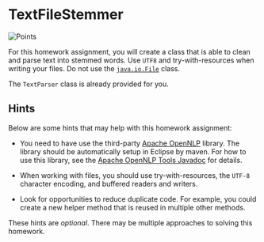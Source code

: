 TextFileStemmer
=================================================

![Points](../../blob/badges/points.svg)

For this homework assignment, you will create a class that is able to clean and parse text into stemmed words. Use `UTF8` and try-with-resources when writing your files. Do not use the [`java.io.File`](https://www.cs.usfca.edu/~cs212/javadoc/api/java.base/java/io/File.html) class.

The `TextParser` class is already provided for you.

## Hints ##

Below are some hints that may help with this homework assignment:

  - You need to have use the third-party [Apache OpenNLP](http://opennlp.apache.org/) library. The library should be automatically setup in Eclipse by maven. For how to use this library, see the [Apache OpenNLP Tools Javadoc](https://opennlp.apache.org/docs/1.9.3/apidocs/opennlp-tools/index.html) for details.

  - When working with files, you should use try-with-resources, the `UTF-8` character encoding, and buffered readers and writers.

  - Look for opportunities to reduce duplicate code. For example, you could create a new helper method that is reused in multiple other methods.

These hints are *optional*. There may be multiple approaches to solving this homework.
